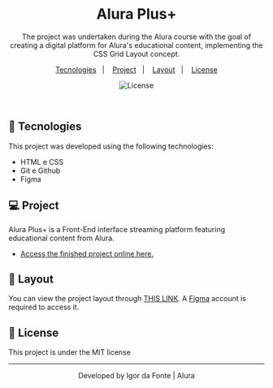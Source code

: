 <h1 align="center"> Alura Plus+ </h1>

<p align="center">
The project was undertaken during the Alura course with the goal of creating a digital platform for Alura's educational content, implementing the CSS Grid Layout concept.
</p>

<p align="center">
  <a href="#-tecnologies">Tecnologies</a>&nbsp;&nbsp;&nbsp;|&nbsp;&nbsp;&nbsp;
  <a href="#-project">Project</a>&nbsp;&nbsp;&nbsp;|&nbsp;&nbsp;&nbsp;
  <a href="#-layout">Layout</a>&nbsp;&nbsp;&nbsp;|&nbsp;&nbsp;&nbsp;
  <a href="#memo-license">License</a>
</p>

<p align="center">
  <img alt="License" src="https://img.shields.io/static/v1?label=license&message=MIT&color=49AA26&labelColor=000000">
</p>
</br>



## 🚀 Tecnologies

This project was developed using the following technologies:

- HTML e CSS
- Git e Github
- Figma

## 💻 Project

Alura Plus+ is a Front-End interface streaming platform featuring educational content from Alura.

- [Access the finished project online here.]()



## 🔖 Layout

You can view the project layout through [THIS LINK](https://www.figma.com/file/tFDVyNuKhrT2G03k2dCstW/Alura-Plus---Layout?mode=dev). A [Figma](https://figma.com) account is required to access it. 

## :memo: License

This project is under the MIT license

---

<p align="center">Developed by Igor da Fonte | Alura</p>